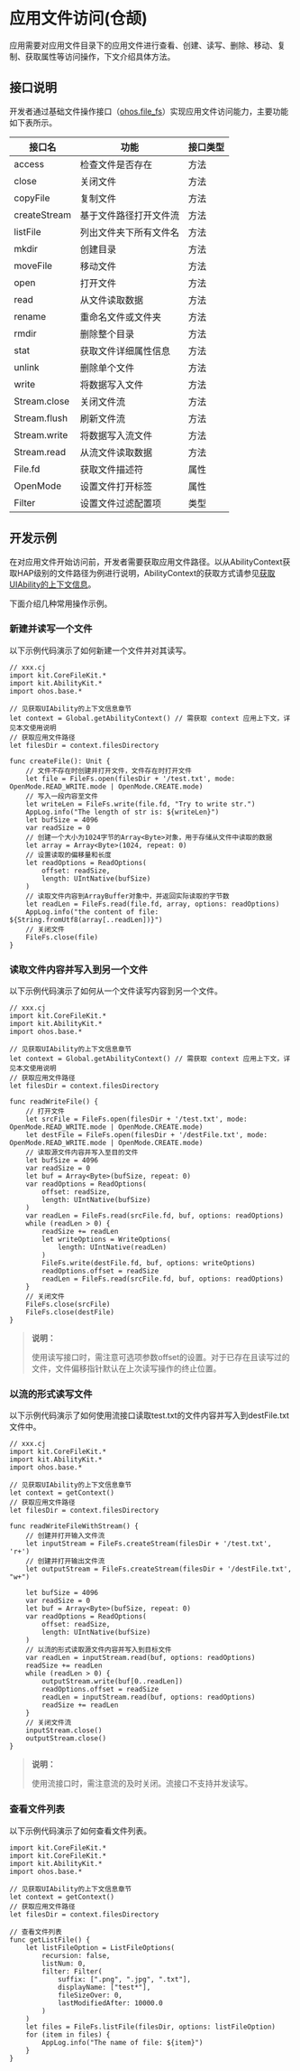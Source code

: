 # 应用文件访问(仓颉)

应用需要对应用文件目录下的应用文件进行查看、创建、读写、删除、移动、复制、获取属性等访问操作，下文介绍具体方法。

## 接口说明

开发者通过基础文件操作接口（[ohos.file_fs](../../../API_Reference/source_zh_cn/apis/CoreFileKit/cj-apis-file_fs.md)）实现应用文件访问能力，主要功能如下表所示。

| 接口名       | 功能                   | 接口类型 |
| ------------ | ---------------------- | -------- |
| access       | 检查文件是否存在       | 方法     |
| close        | 关闭文件               | 方法     |
| copyFile     | 复制文件               | 方法     |
| createStream | 基于文件路径打开文件流 | 方法     |
| listFile     | 列出文件夹下所有文件名 | 方法     |
| mkdir        | 创建目录               | 方法     |
| moveFile     | 移动文件               | 方法     |
| open         | 打开文件               | 方法     |
| read         | 从文件读取数据         | 方法     |
| rename       | 重命名文件或文件夹     | 方法     |
| rmdir        | 删除整个目录           | 方法     |
| stat         | 获取文件详细属性信息   | 方法     |
| unlink       | 删除单个文件           | 方法     |
| write        | 将数据写入文件         | 方法     |
| Stream.close | 关闭文件流             | 方法     |
| Stream.flush | 刷新文件流             | 方法     |
| Stream.write | 将数据写入流文件       | 方法     |
| Stream.read  | 从流文件读取数据       | 方法     |
| File.fd      | 获取文件描述符         | 属性     |
| OpenMode     | 设置文件打开标签       | 属性     |
| Filter       | 设置文件过滤配置项     | 类型     |

## 开发示例

在对应用文件开始访问前，开发者需要获取应用文件路径。以从AbilityContext获取HAP级别的文件路径为例进行说明，AbilityContext的获取方式请参见[获取UIAbility的上下文信息](../application-models/cj-uiability-usage.md#获取uiability的上下文信息)。

下面介绍几种常用操作示例。

### 新建并读写一个文件

以下示例代码演示了如何新建一个文件并对其读写。

<!-- compile -->

```cangjie
// xxx.cj
import kit.CoreFileKit.*
import kit.AbilityKit.*
import ohos.base.*

// 见获取UIAbility的上下文信息章节
let context = Global.getAbilityContext() // 需获取 context 应用上下文，详见本文使用说明
// 获取应用文件路径
let filesDir = context.filesDirectory

func createFile(): Unit {
    // 文件不存在时创建并打开文件，文件存在时打开文件
    let file = FileFs.open(filesDir + '/test.txt', mode: OpenMode.READ_WRITE.mode | OpenMode.CREATE.mode)
    // 写入一段内容至文件
    let writeLen = FileFs.write(file.fd, "Try to write str.")
    AppLog.info("The length of str is: ${writeLen}")
    let bufSize = 4096
    var readSize = 0
    // 创建一个大小为1024字节的Array<Byte>对象，用于存储从文件中读取的数据
    let array = Array<Byte>(1024, repeat: 0)
    // 设置读取的偏移量和长度
    let readOptions = ReadOptions(
        offset: readSize,
        length: UIntNative(bufSize)
    )
    // 读取文件内容到ArrayBuffer对象中，并返回实际读取的字节数
    let readLen = FileFs.read(file.fd, array, options: readOptions)
    AppLog.info("the content of file: ${String.fromUtf8(array[..readLen])}")
    // 关闭文件
    FileFs.close(file)
}
```

### 读取文件内容并写入到另一个文件

以下示例代码演示了如何从一个文件读写内容到另一个文件。

<!-- compile -->

```cangjie
// xxx.cj
import kit.CoreFileKit.*
import kit.AbilityKit.*
import ohos.base.*

// 见获取UIAbility的上下文信息章节
let context = Global.getAbilityContext() // 需获取 context 应用上下文，详见本文使用说明
// 获取应用文件路径
let filesDir = context.filesDirectory

func readWriteFile() {
    // 打开文件
    let srcFile = FileFs.open(filesDir + '/test.txt', mode: OpenMode.READ_WRITE.mode | OpenMode.CREATE.mode)
    let destFile = FileFs.open(filesDir + '/destFile.txt', mode: OpenMode.READ_WRITE.mode | OpenMode.CREATE.mode)
    // 读取源文件内容并写入至目的文件
    let bufSize = 4096
    var readSize = 0
    let buf = Array<Byte>(bufSize, repeat: 0)
    var readOptions = ReadOptions(
        offset: readSize,
        length: UIntNative(bufSize)
    )
    var readLen = FileFs.read(srcFile.fd, buf, options: readOptions)
    while (readLen > 0) {
        readSize += readLen
        let writeOptions = WriteOptions(
            length: UIntNative(readLen)
        )
        FileFs.write(destFile.fd, buf, options: writeOptions)
        readOptions.offset = readSize
        readLen = FileFs.read(srcFile.fd, buf, options: readOptions)
    }
    // 关闭文件
    FileFs.close(srcFile)
    FileFs.close(destFile)
}
```

> **说明：**
>
> 使用读写接口时，需注意可选项参数offset的设置。对于已存在且读写过的文件，文件偏移指针默认在上次读写操作的终止位置。

### 以流的形式读写文件

以下示例代码演示了如何使用流接口读取test.txt的文件内容并写入到destFile.txt文件中。

<!-- compile -->

```cangjie
// xxx.cj
import kit.CoreFileKit.*
import kit.AbilityKit.*
import ohos.base.*

// 见获取UIAbility的上下文信息章节
let context = getContext()
// 获取应用文件路径
let filesDir = context.filesDirectory

func readWriteFileWithStream() {
    // 创建并打开输入文件流
    let inputStream = FileFs.createStream(filesDir + '/test.txt', 'r+')
    // 创建并打开输出文件流
    let outputStream = FileFs.createStream(filesDir + '/destFile.txt', "w+")

    let bufSize = 4096
    var readSize = 0
    let buf = Array<Byte>(bufSize, repeat: 0)
    var readOptions = ReadOptions(
        offset: readSize,
        length: UIntNative(bufSize)
    )
    // 以流的形式读取源文件内容并写入到目标文件
    var readLen = inputStream.read(buf, options: readOptions)
    readSize += readLen
    while (readLen > 0) {
        outputStream.write(buf[0..readLen])
        readOptions.offset = readSize
        readLen = inputStream.read(buf, options: readOptions)
        readSize += readLen
    }
    // 关闭文件流
    inputStream.close()
    outputStream.close()
}
```

> **说明：**
>
> 使用流接口时，需注意流的及时关闭。流接口不支持并发读写。

### 查看文件列表

以下示例代码演示了如何查看文件列表。

<!-- compile -->

```cangjie
import kit.CoreFileKit.*
import kit.CoreFileKit.*
import kit.AbilityKit.*
import ohos.base.*

// 见获取UIAbility的上下文信息章节
let context = getContext()
// 获取应用文件路径
let filesDir = context.filesDirectory

// 查看文件列表
func getListFile() {
    let listFileOption = ListFileOptions(
        recursion: false,
        listNum: 0,
        filter: Filter(
            suffix: [".png", ".jpg", ".txt"],
            displayName: ["test*"],
            fileSizeOver: 0,
            lastModifiedAfter: 10000.0
        )
    )
    let files = FileFs.listFile(filesDir, options: listFileOption)
    for (item in files) {
        AppLog.info("The name of file: ${item}")
    }
}
```
